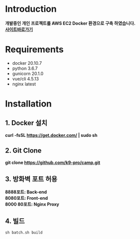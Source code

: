 
# Introduction

**개발중인 개인 프로젝트를 AWS EC2 Docker 환경으로 구축 하였습니다.**   
**[사이트바로가기](http://ec2-3-38-117-65.ap-northeast-2.compute.amazonaws.com/)**

# Requirements
- docker 20.10.7
- python 3.6.7  
- gunicorn 20.1.0
- vue/cli 4.5.13
- nginx latest
 
# Installation
## 1. Docker 설치
**curl -fsSL https://get.docker.com/ | sudo sh**


## 2. Git Clone   
**git clone https://github.com/k9-pro/camp.git**
  

## 3. 방화벽 포트 허용
**8888포트: Back-end**  
**8080포트: Front-end**  
**8000 80포트: Nginx Proxy**


## 4. 빌드
```
sh batch.sh build
```